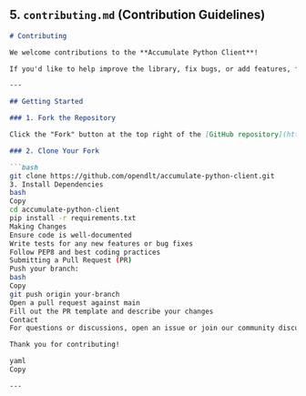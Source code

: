 ## **5. `contributing.md` (Contribution Guidelines)**

```markdown
# Contributing

We welcome contributions to the **Accumulate Python Client**!

If you'd like to help improve the library, fix bugs, or add features, follow the guidelines below.

---

## Getting Started

### 1. Fork the Repository

Click the "Fork" button at the top right of the [GitHub repository](https://github.com/opendlt/accumulate-python-client).

### 2. Clone Your Fork

```bash
git clone https://github.com/opendlt/accumulate-python-client.git
3. Install Dependencies
bash
Copy
cd accumulate-python-client
pip install -r requirements.txt
Making Changes
Ensure code is well-documented
Write tests for any new features or bug fixes
Follow PEP8 and best coding practices
Submitting a Pull Request (PR)
Push your branch:
bash
Copy
git push origin your-branch
Open a pull request against main
Fill out the PR template and describe your changes
Contact
For questions or discussions, open an issue or join our community discussions

Thank you for contributing!

yaml
Copy

---
